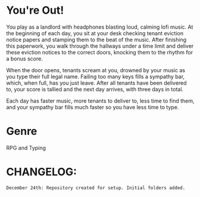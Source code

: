 # You're Out!
You play as a landlord with headphones blasting loud, calming lofi music. At the beginning of each day, you sit at your desk checking tenant eviction notice papers and stamping them to the beat of the music. After finishing this paperwork, you walk through the hallways under a time limit and deliver these eviction notices to the correct doors, knocking them to the rhythm for a bonus score.

When the door opens, tenants scream at you, drowned by your music as you type their full legal name. Failing too many keys fills a sympathy bar, which, when full, has you just leave. After all tenants have been delivered to, your score is tallied and the next day arrives, with three days in total.

Each day has faster music, more tenants to deliver to, less time to find them, and your sympathy bar fills much faster so you have less time to type.

# Genre
RPG and Typing

# CHANGELOG:
	December 24th: Repository created for setup. Initial folders added.
